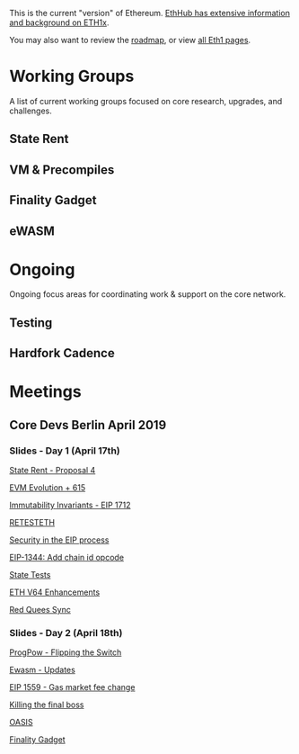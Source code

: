 <!-- TITLE: Ethereum 1x -->

This is the current "version" of Ethereum. [EthHub has extensive information and background on ETH1x](https://docs.ethhub.io/ethereum-roadmap/ethereum-1.x/).

You may also want to review the [roadmap](/roadmap), or view [all Eth1 pages](/eth1).
# Working Groups
A list of current working groups focused on core research, upgrades, and challenges.

## State Rent

## VM & Precompiles

## Finality Gadget

## eWASM
# Ongoing
Ongoing focus areas for coordinating work & support on the core network.

## Testing

## Hardfork Cadence

# Meetings
## Core Devs Berlin April 2019


### Slides - Day 1 (April 17th)

[State Rent - Proposal 4](https://drive.google.com/file/d/1u7d-jLMdGkPYl0zf49b1CFKtqlln4ICO/view?usp=sharing)

[EVM Evolution + 615](https://drive.google.com/open?id=1_taRpfsEF-ofF0UpwKyGOH-ogPqxmpUD)

[Immutability Invariants - EIP 1712](https://drive.google.com/open?id=14gO58ewq2JHkf2TwhOztPxnSJWYyiLqn)

[RETESTETH](https://drive.google.com/open?id=1kQ6C6tQmqKmGwJOJ4OXEZ_gEOq0JLPTO)

[Security in the EIP process](https://drive.google.com/open?id=1EiIw2LIw2e98nLaR0VU94PJrpBj-ABo_)

[EIP-1344: Add chain id opcode](https://drive.google.com/open?id=17WyCFc3p9vuHwgk-TUKVGjeRPnGQgxdU)

[State Tests](https://drive.google.com/open?id=1lrfJ-Z4lscnLHbUae11uPn8QaUpQjdH2)

[ETH V64 Enhancements](https://drive.google.com/open?id=1-TuInhKVAbLs0s5L-Bk1e0x3aXlCYW2R)

[Red Quees Sync](https://drive.google.com/open?id=1ZmtuI1IedPd9amx614fSuNCMFpz2doNz)

### Slides - Day 2 (April 18th)

[ProgPow - Flipping the Switch](https://drive.google.com/open?id=1BnOqJdupgJu5oJIEW0SuXi9YNRH25nYi)

[Ewasm - Updates](https://drive.google.com/open?id=1GzPI3Y6_DJ3WM5D1MrpPcJxNFe45ZDDK)

[EIP 1559 - Gas market fee change](https://drive.google.com/open?id=12bCGHxv9uldSvh-dcDS5qc53XqZDOOHD)

[Killing the final boss](https://drive.google.com/open?id=1mcBmlkli0APR2RN4rU8zAHuIpTD3dsh3)

[OASIS](https://drive.google.com/open?id=1mX2fF-ChVn84m4buHNJjN6-MqAWVP4Gr)

[Finality Gadget](https://drive.google.com/open?id=16KLZKAutK79NxMh8L7B6hpNKuoOaAPZT)